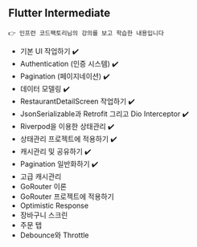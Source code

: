## Flutter Intermediate

```
👉 인프런 코드팩토리님의 강의를 보고 학습한 내용입니다 
```
  * 기본 UI 작업하기 ✔️
  * Authentication (인증 시스템) ✔️
  * Pagination (페이지네이션) ✔️
  * 데이터 모델링 ✔️
  * RestaurantDetailScreen 작업하기 ✔️
  * JsonSerializable과 Retrofit 그리고 Dio Interceptor ✔️
  * Riverpod을 이용한 상태관리 ✔️
  * 상태관리 프로젝트에 적용하기 ✔️
  * 캐시관리 및 공유하기 ✔️
  * Pagination 일반화하기 ✔️
  * 고급 캐시관리
  * GoRouter 이론
  * GoRouter 프로젝트에 적용하기
  * Optimistic Response
  * 장바구니 스크린
  * 주문 탭
  * Debounce와 Throttle

